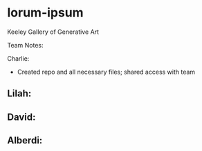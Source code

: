 # lorum-ipsum
Keeley Gallery of Generative Art

Team Notes:

Charlie:
- Created repo and all necessary files; shared access with team

Lilah:
- 

David:
- 

Alberdi: 
- 
